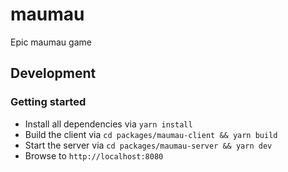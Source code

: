 # maumau

Epic maumau game

## Development
### Getting started
- Install all dependencies via `yarn install`
- Build the client via `cd packages/maumau-client && yarn build`
- Start the server via `cd packages/maumau-server && yarn dev`
- Browse to `http://localhost:8080`